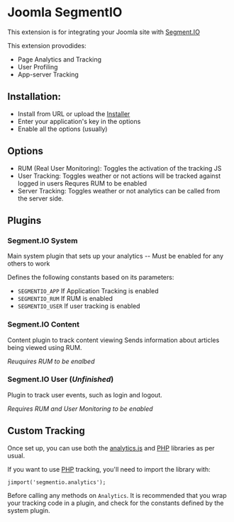 # Joomla SegmentIO

This extension is for integrating your Joomla site with [Segment.IO][segment]

This extension provodides:

* Page Analytics and Tracking
* User Profiling
* App-server Tracking

## Installation:

* Install from URL or upload the [Installer][download]
* Enter your application's key in the options
* Enable all the options (usually)

## Options

* RUM (Real User Monitoring): Toggles the activation of the tracking JS
* User Tracking: Toggles weather or not actions will be tracked against logged in users
  Requres RUM to be enabled
* Server Tracking: Toggles weather or not analytics can be called from the server side.

## Plugins

### Segment.IO System
Main system plugin that sets up your analytics -- Must be enabled for any others to work

Defines the following constants based on its parameters:

* `SEGMENTIO_APP` If Application Tracking is enabled
* `SEGMENTIO_RUM` If RUM is enabled
* `SEGMENTIO_USER` If user tracking is enabled

### Segment.IO Content
Content plugin to track content viewing
Sends information about articles being viewed using RUM.

_Reuquires RUM to be enalbed_

### Segment.IO User (_Unfinished_)
Plugin to track user events, such as login and logout.

_Requires RUM and User Monitoring to be enabled_


## Custom Tracking

Once set up, you can use both the [analytics.js][analyticsjs] and [PHP][analytics-php] libraries as per usual.

If you want to use [PHP][analytics-php] tracking, you'll need to import the library with:

    jimport('segmentio.analytics');

Before calling any methods on `Analytics`.
It is recommended that you wrap your tracking code in a plugin, and check for the constants defined by the system plugin.

[segment]: https://segment.io/
[analyticsjs]: https://segment.io/libraries/analytics.js
[analytics-php]: https://segment.io/libraries/php
[download]: http://updates.mrzen.com/segmentio/segmentio-latest.zip
